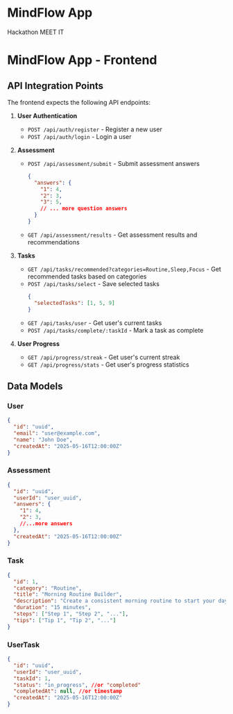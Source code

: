 # MindFlow App
Hackathon MEET IT

# MindFlow App - Frontend

## API Integration Points

The frontend expects the following API endpoints:

1. **User Authentication**
   - `POST /api/auth/register` - Register a new user
   - `POST /api/auth/login` - Login a user

2. **Assessment**
   - `POST /api/assessment/submit` - Submit assessment answers
     ```json
     {
       "answers": {
         "1": 4,
         "2": 3,
         "3": 5,
         // ... more question answers
       }
     }
     ```
   - `GET /api/assessment/results` - Get assessment results and recommendations

3. **Tasks**
   - `GET /api/tasks/recommended?categories=Routine,Sleep,Focus` - Get recommended tasks based on categories
   - `POST /api/tasks/select` - Save selected tasks
     ```json
     {
       "selectedTasks": [1, 5, 9]
     }
     ```
   - `GET /api/tasks/user` - Get user's current tasks
   - `POST /api/tasks/complete/:taskId` - Mark a task as complete

4. **User Progress**
   - `GET /api/progress/streak` - Get user's current streak
   - `GET /api/progress/stats` - Get user's progress statistics

## Data Models

### User
```json
{
  "id": "uuid",
  "email": "user@example.com",
  "name": "John Doe",
  "createdAt": "2025-05-16T12:00:00Z"
}
```

### Assessment
```json
{
  "id": "uuid",
  "userId": "user_uuid",
  "answers": {
    "1": 4,
    "2": 3,
    //...more answers
  },
  "createdAt": "2025-05-16T12:00:00Z"
}
```

### Task 
```json
{
  "id": 1,
  "category": "Routine",
  "title": "Morning Routine Builder",
  "description": "Create a consistent morning routine to start your day with purpose.",
  "duration": "15 minutes",
  "steps": ["Step 1", "Step 2", "..."],
  "tips": ["Tip 1", "Tip 2", "..."]
}
```

### UserTask
```json
{
  "id": "uuid",
  "userId": "user_uuid",
  "taskId": 1,
  "status": "in_progress", //or "completed"
  "completedAt": null, //or timestamp
  "createdAt": "2025-05-16T12:00:00Z"
}
```
